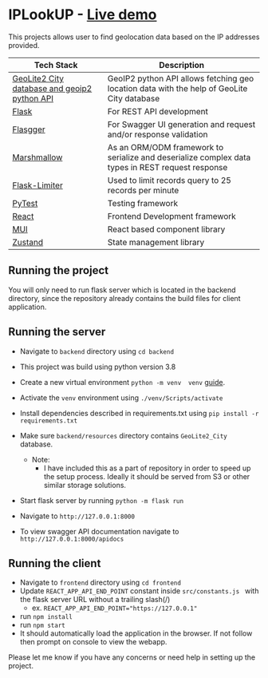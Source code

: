 # IPLookUP - [Live demo](http://dhruvinmakwana.pythonanywhere.com/)

This projects allows user to find geolocation data based on the IP addresses provided.

| Tech Stack                                                                                                            | Description                                                                                      |
|-----------------------------------------------------------------------------------------------------------------------|--------------------------------------------------------------------------------------------------|
| [GeoLite2 City database and geoip2 python API](https://dev.maxmind.com/geoip/docs/databases/city-and-country?lang=en) | GeoIP2 python API allows fetching geo location data with the help of GeoLite City database       |
| [Flask](https://flask.palletsprojects.com/)                                                                           | For REST API development                                                                         |
| [Flasgger](https://github.com/flasgger/flasgger)                                                                      | For Swagger UI generation and request and/or response validation                                 |
| [Marshmallow](https://marshmallow.readthedocs.io/en/stable/)                                                          | As an ORM/ODM framework to serialize and deserialize complex data types in REST request response |
| [Flask-Limiter](https://flask-limiter.readthedocs.io/en/stable/)                                                      | Used to limit records query to 25 records per minute                                             |
| [PyTest](https://pytest.org/)                                                                                         | Testing framework                                                                                |
| [React](https://react.dev/)                                                                                           | Frontend Development framework                                                                   |
| [MUI](https://mui.com/)                                                                                               | React based component library                                                                    |
| [Zustand](https://github.com/pmndrs/zustand)                                                                          | State management library                                                                         |

##    

## Running the project

You will only need to run flask server which is located in the backend directory, since the repository already contains
the build files for client application.

## Running  the server

- Navigate to `backend` directory using `cd backend`

- This project was build using python version 3.8
- Create a new virtual environment  `python -m venv  venv` [guide](https://docs.python.org/3/library/venv.html).
- Activate the `venv` environment using `./venv/Scripts/activate`
- Install dependencies described in requirements.txt using `pip install -r requirements.txt`
- Make sure `backend/resources` directory contains `GeoLite2_City` database.
    - Note:
        - I have included this as a part of repository in order to speed up the setup process. Ideally it should be
          served from S3 or other similar storage solutions.
- Start flask server by running  `python -m flask run`
- Navigate to `http://127.0.0.1:8000`
- To view swagger API documentation navigate to `http://127.0.0.1:8000/apidocs`

## Running the client

- Navigate to `frontend` directory using `cd frontend`
- Update `REACT_APP_API_END_POINT` constant inside `src/constants.js ` with the flask server URL without a trailing
  slash(/)
    - ex. `REACT_APP_API_END_POINT="https://127.0.0.1"`
- run `npm install`
- run `npm start`
- It should automatically load the application in the browser. If not follow then prompt on console to view the webapp.

Please let me know if you have any concerns or need help in setting up the project.
